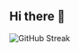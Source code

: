 ## Hi there 👋

![GitHub Streak](https://github-readme-streak-stats.herokuapp.com?user=r0-m1)

<!--
Site très cool pour faire une bannière : https://capsule-render.vercel.app/


**R0-M1/r0-m1** is a ✨ _special_ ✨ repository because its `README.md` (this file) appears on your GitHub profile.

Here are some ideas to get you started:

- 🔭 I’m currently working on ...
- 🌱 I’m currently learning ...
- 👯 I’m looking to collaborate on ...
- 🤔 I’m looking for help with ...
- 💬 Ask me about ...
- 📫 How to reach me: ...
- 😄 Pronouns: ...
- ⚡ Fun fact: ...
-->
